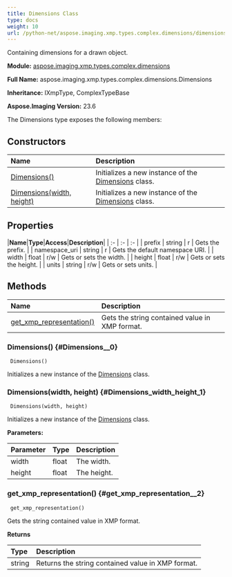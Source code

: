 ```yaml
---
title: Dimensions Class
type: docs
weight: 10
url: /python-net/aspose.imaging.xmp.types.complex.dimensions/dimensions/
---
```


Containing dimensions for a drawn object.

**Module:** [aspose.imaging.xmp.types.complex.dimensions](/imaging/python-net/aspose.imaging.xmp.types.complex.dimensions/)

**Full Name:** aspose.imaging.xmp.types.complex.dimensions.Dimensions

**Inheritance:** IXmpType, ComplexTypeBase

**Aspose.Imaging Version:** 23.6

The Dimensions type exposes the following members:
## **Constructors**
|**Name**|**Description**|
| :- | :- |
| [Dimensions()](#Dimensions__0) | Initializes a new instance of the [Dimensions](/imaging/python-net/aspose.imaging.xmp.types.complex.dimensions/dimensions/) class. |
| [Dimensions(width, height)](#Dimensions_width_height_1) | Initializes a new instance of the [Dimensions](/imaging/python-net/aspose.imaging.xmp.types.complex.dimensions/dimensions/) class. |
## **Properties**
|**Name**|**Type**|**Access**|**Description**|
| :- | :- | :- |
| prefix | string | r | Gets the prefix. |
| namespace_uri | string | r | Gets the default namespace URI. |
| width | float | r/w | Gets or sets the width. |
| height | float | r/w | Gets or sets the height. |
| units | string | r/w | Gets or sets units. |
## **Methods**
| **Name** | **Description** |
| :- | :- |
| [get_xmp_representation()](#get_xmp_representation__2) | Gets the string contained value in XMP format. |

### Dimensions() {#Dimensions__0}


```
 Dimensions() 
```

Initializes a new instance of the [Dimensions](/imaging/python-net/aspose.imaging.xmp.types.complex.dimensions/dimensions/) class.

### Dimensions(width, height) {#Dimensions_width_height_1}


```
 Dimensions(width, height) 
```

Initializes a new instance of the [Dimensions](/imaging/python-net/aspose.imaging.xmp.types.complex.dimensions/dimensions/) class.

**Parameters:**

| Parameter | Type | Description |
| :- | :- | :- |
| width | float | The width. |
| height | float | The height. |

### get_xmp_representation() {#get_xmp_representation__2}


```
 get_xmp_representation() 
```

Gets the string contained value in XMP format.

**Returns**

| Type | Description |
| :- | :- |
| string | Returns the string contained value in XMP format. |


